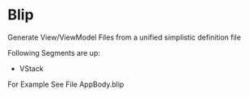 # Blip

Generate View/ViewModel Files from a unified simplistic definition file

Following Segments are up:

- VStack

For Example See File AppBody.blip

